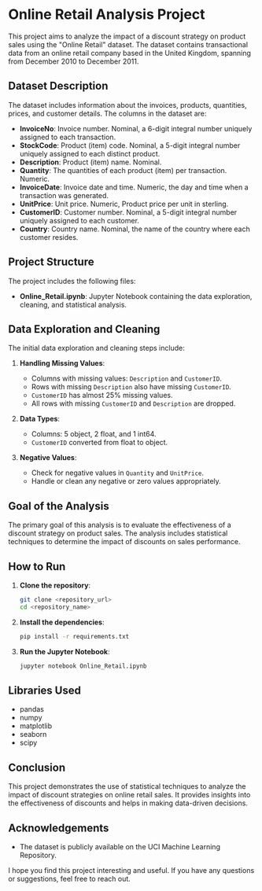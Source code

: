 
# Online Retail Analysis Project

This project aims to analyze the impact of a discount strategy on product sales using the "Online Retail" dataset. The dataset contains transactional data from an online retail company based in the United Kingdom, spanning from December 2010 to December 2011.

## Dataset Description

The dataset includes information about the invoices, products, quantities, prices, and customer details. The columns in the dataset are:

- **InvoiceNo**: Invoice number. Nominal, a 6-digit integral number uniquely assigned to each transaction.
- **StockCode**: Product (item) code. Nominal, a 5-digit integral number uniquely assigned to each distinct product.
- **Description**: Product (item) name. Nominal.
- **Quantity**: The quantities of each product (item) per transaction. Numeric.
- **InvoiceDate**: Invoice date and time. Numeric, the day and time when a transaction was generated.
- **UnitPrice**: Unit price. Numeric, Product price per unit in sterling.
- **CustomerID**: Customer number. Nominal, a 5-digit integral number uniquely assigned to each customer.
- **Country**: Country name. Nominal, the name of the country where each customer resides.

## Project Structure

The project includes the following files:

- **Online_Retail.ipynb**: Jupyter Notebook containing the data exploration, cleaning, and statistical analysis.

## Data Exploration and Cleaning

The initial data exploration and cleaning steps include:

1. **Handling Missing Values**:
    - Columns with missing values: `Description` and `CustomerID`.
    - Rows with missing `Description` also have missing `CustomerID`.
    - `CustomerID` has almost 25% missing values.
    - All rows with missing `CustomerID` and `Description` are dropped.

2. **Data Types**:
    - Columns: 5 object, 2 float, and 1 int64.
    - `CustomerID` converted from float to object.

3. **Negative Values**:
    - Check for negative values in `Quantity` and `UnitPrice`.
    - Handle or clean any negative or zero values appropriately.

## Goal of the Analysis

The primary goal of this analysis is to evaluate the effectiveness of a discount strategy on product sales. The analysis includes statistical techniques to determine the impact of discounts on sales performance.

## How to Run

1. **Clone the repository**:
    ```sh
    git clone <repository_url>
    cd <repository_name>
    ```

2. **Install the dependencies**:
    ```sh
    pip install -r requirements.txt
    ```

3. **Run the Jupyter Notebook**:
    ```sh
    jupyter notebook Online_Retail.ipynb
    ```

## Libraries Used

- pandas
- numpy
- matplotlib
- seaborn
- scipy

## Conclusion

This project demonstrates the use of statistical techniques to analyze the impact of discount strategies on online retail sales. It provides insights into the effectiveness of discounts and helps in making data-driven decisions.

## Acknowledgements

- The dataset is publicly available on the UCI Machine Learning Repository.

I hope you find this project interesting and useful. If you have any questions or suggestions, feel free to reach out.
